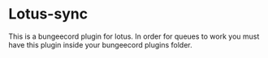 # Lotus-sync
This is a bungeecord plugin for lotus. In order for queues to work you must have this plugin inside your bungeecord plugins folder.
